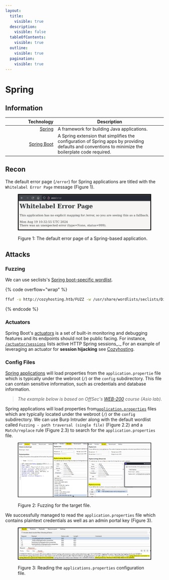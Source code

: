 ```yaml
---
layout:
  title:
    visible: true
  description:
    visible: false
  tableOfContents:
    visible: true
  outline:
    visible: true
  pagination:
    visible: true
---
```


# Spring

## Information

<table><thead><tr><th width="146" align="right">Technology</th><th>Description</th></tr></thead><tbody><tr><td align="right"><a href="https://spring.io/projects/spring-framework">Spring</a></td><td>A framework for building Java applications.</td></tr><tr><td align="right"><a href="https://spring.io/projects/spring-boot">Spring Boot</a></td><td>A Spring extension that simplifies the configuration of Spring apps by providing defaults and conventions to minimize the boilerplate code required.</td></tr></tbody></table>

## Recon

The default error page (`/error`) for Spring applications are titled with the `Whitelabel Error Page` message (Figure 1).

<figure><img src="../../../.gitbook/assets/web_framework_spring_whitelabel.png" alt=""><figcaption><p>Figure 1: The default error page of a Spring-based application.</p></figcaption></figure>

## Attacks

### Fuzzing

We can use seclists's [Spring boot-specific wordlist](https://github.com/danielmiessler/SecLists/blob/master/Discovery/Web-Content/spring-boot.txt).

{% code overflow="wrap" %}
```bash
ffuf -u http://cozyhosting.htb/FUZZ -w /usr/share/wordlists/seclists/Discovery/Web-Content/spring-boot.txt -c -ac -ic
```
{% endcode %}

### Actuators

Spring Boot's [actuators](https://www.baeldung.com/spring-boot-actuators#understanding-actuator) is a set of built-in monitoring and debugging features and its endpoints should not be public facing. For instance, [`/actuator/sessions`](https://www.baeldung.com/spring-boot-actuators#3-predefined-endpoints) lists active HTTP Spring sessions_._ For an example of leveraging an actuator for **session hijacking** see [Cozyhosting](../../../boxes/easy/cozyhosting.md#leveraging-actuator).

### Config Files

[Spring applications](https://docs.spring.io/spring-boot/docs/1.4.1.RELEASE/reference/html/boot-features-external-config.html#boot-features-external-config-application-property-files) will load properties from the `application.propertie` file which is typically under the webroot (`/`) or the `config` subdirectory. This file can contain sensitive information, such as credentials and database information.&#x20;

> _The example below is based on OffSec's_ [_WEB-200_](https://www.offsec.com/courses/web-200/) _course (Asio lab)._

Spring applications will load properties from[`application.properties`](https://docs.spring.io/spring-boot/docs/1.4.1.RELEASE/reference/html/boot-features-external-config.html#boot-features-external-config-application-property-files) files which are typically located under the webroot (`/`) or the `config` subdirectory. We can use Burp Intruder along with the default wordlist called `Fuzzing - path traversal (single file)` (Figure 2.2) and a `Match/replace` rule (Figure 2.3) to search for the `application.properties` file.

<figure><img src="../../../.gitbook/assets/offsec_asio_applicationProperties_1.png" alt=""><figcaption><p>Figure 2: Fuzzing for the target file.</p></figcaption></figure>

We successfully managed to read the `application.properties` file which contains plaintext credentials as well as an admin portal key (Figure 3).

<figure><img src="../../../.gitbook/assets/offsec_asio_applicationProperties_2.png" alt=""><figcaption><p>Figure 3: Reading the <code>applications.properties</code> configuration file.</p></figcaption></figure>
